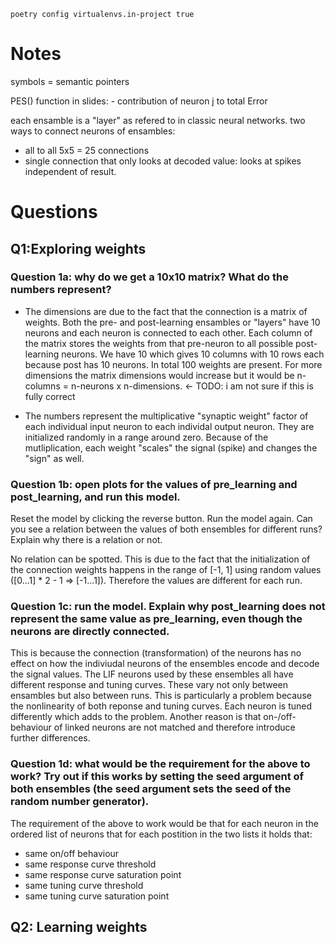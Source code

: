 ```
poetry config virtualenvs.in-project true
```


# Notes

symbols = semantic pointers

PES() function in slides: 
    - contribution of neuron j to total Error 

each ensamble is a "layer" as refered to in classic neural networks.
two ways to connect neurons of ensambles:
- all to all 5x5 = 25 connections
- single connection that only looks at decoded value: looks at spikes
independent of result.

# Questions
## Q1:Exploring weights
### Question 1a: why do we get a 10x10 matrix? What do the numbers represent?

- The dimensions are due to the fact that the connection is a matrix of weights. Both the pre- and post-learning ensambles or "layers" have 10 neurons and each neuron is connected to each other. Each column of the matrix stores the weights from that pre-neuron to all possible post-learning neurons. We have 10 which gives 10 columns with 10 rows each because post has 10 neurons. In total 100 weights are present. For more dimensions the matrix dimensions would increase but it would be n-columns = n-neurons x n-dimensions. <- TODO: i am not sure if this is fully correct

- The numbers represent the multiplicative "synaptic weight" factor of each individual input neuron to each individal output neuron. They are initialized randomly in a range around zero. Because of the mutliplication, each weight "scales" the signal (spike) and changes the "sign" as well.
  

### Question 1b: open plots for the values of pre_learning and post_learning, and run this model.
Reset the model by clicking the reverse button. Run the model again. Can you see a relation
between the values of both ensembles for different runs? Explain why there is a relation or not.

No relation can be spotted. This is due to the fact that the initialization of the connection weights happens in the range of [-1, 1] using random values ([0...1] * 2 - 1 => [-1...1]). Therefore the values are different for each run.

### Question 1c: run the model. Explain why post_learning does not represent the same value as pre_learning, even though the neurons are directly connected.

This is because the connection (transformation) of the neurons has no effect on how the indiviudal neurons of the ensembles encode and decode the signal values. The LIF neurons used by these ensembles all have different response and tuning curves. These vary not only between ensambles but also between runs. This is particularly a problem because the nonlinearity of both reponse and tuning curves. Each neuron is tuned differently which adds to the problem. Another reason is that on-/off-behaviour of linked neurons are not matched and therefore introduce further differences.

### Question 1d: what would be the requirement for the above to work? Try out if this works by setting the seed argument of both ensembles (the seed argument sets the seed of the random number generator).

The requirement of the above to work would be that for each neuron in the ordered list of neurons that for each postition in the two lists it holds that: 
- same on/off behaviour
- same response curve threshold
- same response curve saturation point
- same tuning curve threshold
- same tuning curve saturation point

## Q2: Learning weights